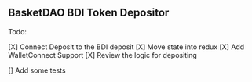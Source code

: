 ## BasketDAO BDI Token Depositor

Todo:

[X] Connect Deposit to the BDI deposit
[X] Move state into redux
[X] Add WalletConnect Support
[X] Review the logic for depositing

[] Add some tests
